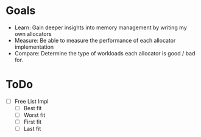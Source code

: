 # Goals

- Learn: Gain deeper insights into memory management by writing my own allocators
- Measure: Be able to measure the performance of each allocator implementation
- Compare: Determine the type of workloads each allocator is good / bad for.

# ToDo

- [ ] Free List Impl
  - [ ] Best fit
  - [ ] Worst fit
  - [ ] First fit
  - [ ] Last fit
